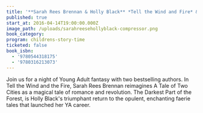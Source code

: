 ```yaml
---
title: '**Sarah Rees Brennan & Holly Black** *Tell the Wind and Fire* & *The Darkest Part of the Forest*'
published: true
start_at: 2016-04-14T19:00:00.000Z
image_path: /uploads/sarahreesehollyblack-compressor.png
book_category:
program: childrens-story-time
ticketed: false
book_isbn:
  - '9780544318175'
  - '9780316213073'
---
```



Join us for a night of Young Adult fantasy with two bestselling authors. In Tell the Wind and the Fire, Sarah Rees Brennan reimagines A Tale of Two Cities as a magical tale of romance and revolution. The Darkest Part of the Forest, is Holly Black's triumphant return to the opulent, enchanting faerie tales that launched her YA career.